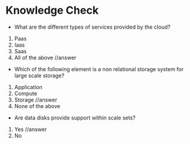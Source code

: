 # Knowledge Check
* What are the different types of services provided by the cloud?
1. Paas
2. Iaas
3. Saas
4. All of the above //answer

* Which of the following element is a non relational storage system for large scale storage?
1. Application
2. Compute
3. Storage //answer
4. None of the above

* Are data disks provide support within scale sets?
1. Yes //answer
2. No